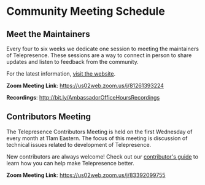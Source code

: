 # Community Meeting Schedule

## Meet the Maintainers

Every four to six weeks we dedicate one session to meeting the maintainers of Telepresence.  These sessions are a way to connect in person to share updates and listen to feedback from the community. 

For the latest information, [visit the website](https://www.getambassador.io/about-us/events/meet-the-maintainers/).


**Zoom Meeting Link**: https://us02web.zoom.us/j/81261393224

**Recordings**: http://bit.ly/AmbassadorOfficeHoursRecordings

## Contributors Meeting

The Telepresence Contributors Meeting is held on the first Wednesday of every month at 11am Eastern.  The focus of this meeting is discussion of technical issues related to development of Telepresence.

New contributors are always welcome! Check out our [contributor's guide](DEVELOPING.md) to learn how you can help make Telepresence better.

**Zoom Meeting Link**: https://us02web.zoom.us/j/83392099755
